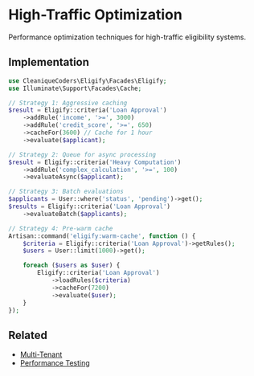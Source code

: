 # High-Traffic Optimization

Performance optimization techniques for high-traffic eligibility systems.

## Implementation

```php
use CleaniqueCoders\Eligify\Facades\Eligify;
use Illuminate\Support\Facades\Cache;

// Strategy 1: Aggressive caching
$result = Eligify::criteria('Loan Approval')
    ->addRule('income', '>=', 3000)
    ->addRule('credit_score', '>=', 650)
    ->cacheFor(3600) // Cache for 1 hour
    ->evaluate($applicant);

// Strategy 2: Queue for async processing
$result = Eligify::criteria('Heavy Computation')
    ->addRule('complex_calculation', '>=', 100)
    ->evaluateAsync($applicant);

// Strategy 3: Batch evaluations
$applicants = User::where('status', 'pending')->get();
$results = Eligify::criteria('Loan Approval')
    ->evaluateBatch($applicants);

// Strategy 4: Pre-warm cache
Artisan::command('eligify:warm-cache', function () {
    $criteria = Eligify::criteria('Loan Approval')->getRules();
    $users = User::limit(1000)->get();

    foreach ($users as $user) {
        Eligify::criteria('Loan Approval')
            ->loadRules($criteria)
            ->cacheFor(7200)
            ->evaluate($user);
    }
});
```

## Related

- [Multi-Tenant](multi-tenant.md)
- [Performance Testing](../../09-testing/performance-testing.md)
